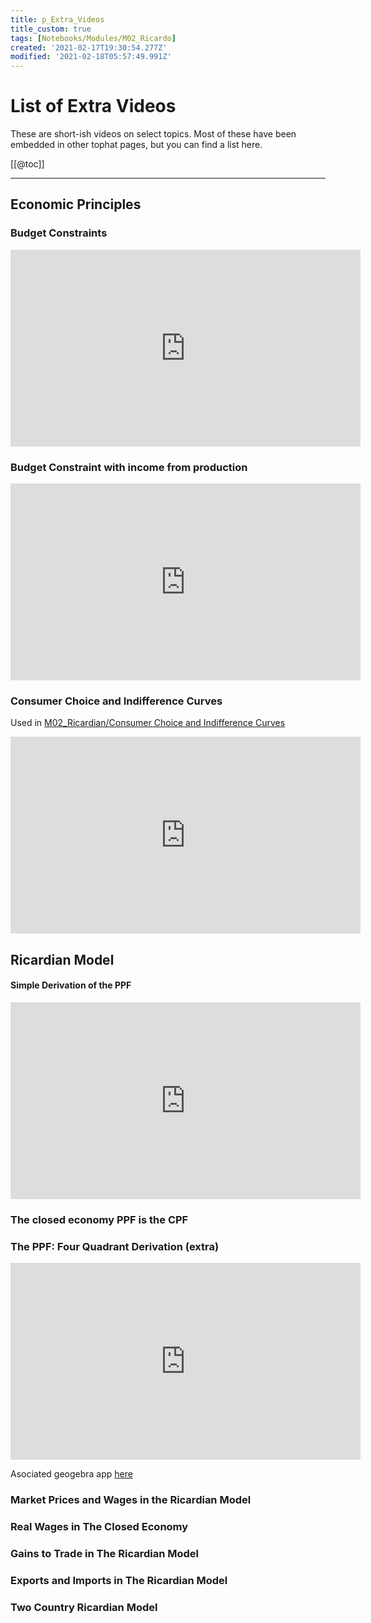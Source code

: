 ```yaml
---
title: p_Extra_Videos
title_custom: true
tags: [Notebooks/Modules/M02_Ricardo]
created: '2021-02-17T19:30:54.277Z'
modified: '2021-02-18T05:57:49.991Z'
---
```


# List of Extra Videos

These are short-ish videos on select topics. Most of these have been embedded in other tophat pages, but you can find a list here.

[[@toc]]

---
## Economic Principles

### Budget Constraints
<iframe width="560" height="315" src="https://www.youtube.com/embed/dQKtRJsLFhM" frameborder="0" allow="accelerometer; autoplay; clipboard-write; encrypted-media; gyroscope; picture-in-picture" allowfullscreen></iframe>

### Budget Constraint with income from production

<iframe width="560" height="315" src="https://www.youtube.com/embed/o-j4yml6F7w" frameborder="0" allow="accelerometer; autoplay; clipboard-write; encrypted-media; gyroscope; picture-in-picture" allowfullscreen></iframe>


### Consumer Choice and Indifference Curves

Used in [M02_Ricardian/Consumer Choice and Indifference Curves](https://app.tophat.com/e/054232/page/272358794)

<iframe width="560" height="315" src="https://www.youtube.com/embed/TcUwR9KERlA" frameborder="0" allow="accelerometer; autoplay; clipboard-write; encrypted-media; gyroscope; picture-in-picture" allowfullscreen></iframe>

###

## Ricardian Model

#### Simple Derivation of the PPF

<iframe width="560" height="315" src="https://www.youtube.com/embed/IRUZYXMciXI" frameborder="0" allow="accelerometer; autoplay; clipboard-write; encrypted-media; gyroscope; picture-in-picture" allowfullscreen></iframe>

### The closed economy PPF is the CPF

### The PPF: Four Quadrant Derivation (extra)

<iframe width="560" height="315" src="https://www.youtube.com/embed/5XDU8xTJxMY" frameborder="0" allow="accelerometer; autoplay; clipboard-write; encrypted-media; gyroscope; picture-in-picture" allowfullscreen></iframe>

Asociated geogebra app [here](https://www.geogebra.org/classic/zzvjzktm)


### Market Prices and Wages in the Ricardian Model

### Real Wages in The Closed Economy

### Gains to Trade in The Ricardian Model

### Exports and Imports in The Ricardian Model

### Two Country Ricardian Model


